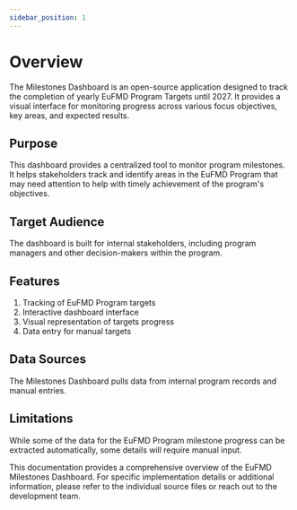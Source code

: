 ```yaml
---
sidebar_position: 1
---
```


# Overview

The Milestones Dashboard is an open-source application designed to track the completion of yearly EuFMD Program Targets until 2027. It provides a visual interface for monitoring progress across various focus objectives, key areas, and expected results.

## Purpose
This dashboard provides a centralized tool to monitor program milestones. It helps stakeholders track and identify areas in the EuFMD Program that may need attention to help with timely achievement of the program's objectives.

## Target Audience

The dashboard is built for internal stakeholders, including program managers and other decision-makers within the program.

## Features

1. Tracking of EuFMD Program targets
2. Interactive dashboard interface
3. Visual representation of targets progress
4. Data entry for manual targets

## Data Sources
The Milestones Dashboard pulls data from internal program records and manual entries.

## Limitations
While some of the data for the EuFMD Program milestone progress can be extracted automatically, some details will require manual input.

This documentation provides a comprehensive overview of the EuFMD Milestones Dashboard. For specific implementation details or additional information, please refer to the individual source files or reach out to the development team.
